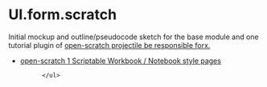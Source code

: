 UI.form.scratch
===============

Initial mockup and outline/pseudocode sketch for the base module and one tutorial plugin of <a href="/TranscranialAvenue/UI.form.scratch/blob/master/TranscranialAvenue/open-scratch">open-scratch projectile be responsible forx. 
<ul class="repo-list">
              
  <li class="public source ">
    <a href="/TranscranialAvenue/open-scratch" class="repo-list-item css-truncate">
        <span class="repo-icon octicon octicon-repo"></span>
      <span class="repo-and-owner css-truncate-target">
<span class="repo" title="open-scratch">open-scratch</span>
      </span>
      <span class="stars">
        1
        <span class="octicon octicon-star"></span>
      </span>
      <span class="repo-description css-truncate-target">Scriptable Workbook / Notebook style pages</span>
    </a>
  </li>

          </ul>
